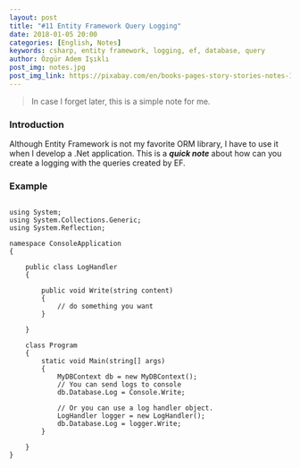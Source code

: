 ```yaml
---
layout: post
title: "#11 Entity Framework Query Logging"
date: 2018-01-05 20:00
categories: [English, Notes]
keywords: csharp, entity framework, logging, ef, database, query
author: Özgür Adem Işıklı
post_img: notes.jpg
post_img_link: https://pixabay.com/en/books-pages-story-stories-notes-1245690
---
```


> In case I forget later, this is a simple note for me.

### Introduction

Although Entity Framework is not my favorite ORM library, I have to use it when I develop a .Net application. This is a **_quick note_** about how can you create a logging with the queries created by EF.

### Example

<pre><code class="language-csharp">
using System;
using System.Collections.Generic;
using System.Reflection;

namespace ConsoleApplication
{

    public class LogHandler
    {

        public void Write(string content)
        {
            // do something you want
        }

    }

    class Program
    {
        static void Main(string[] args)
        {
            MyDBContext db = new MyDBContext();
            // You can send logs to console
            db.Database.Log = Console.Write;    

            // Or you can use a log handler object.
            LogHandler logger = new LogHandler();
            db.Database.Log = logger.Write;
        }

    }
}
</code></pre>

